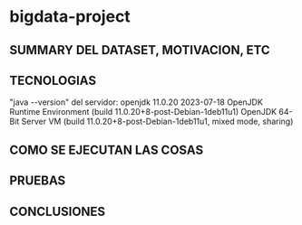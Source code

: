 # bigdata-project

## SUMMARY DEL DATASET, MOTIVACION, ETC

## TECNOLOGIAS

"java --version" del servidor:
openjdk 11.0.20 2023-07-18
OpenJDK Runtime Environment (build 11.0.20+8-post-Debian-1deb11u1)
OpenJDK 64-Bit Server VM (build 11.0.20+8-post-Debian-1deb11u1, mixed mode, sharing)


## COMO SE EJECUTAN LAS COSAS

## PRUEBAS

## CONCLUSIONES

